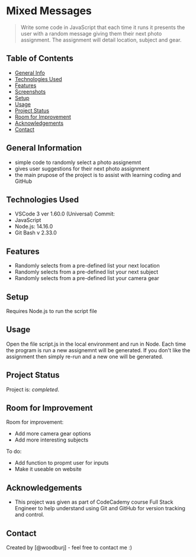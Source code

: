 # Mixed Messages
> Write some code in JavaScript that each time it runs it presents the user with a random message giving them their next photo assignment. The assignment will detail location, subject and gear.


## Table of Contents
* [General Info](#general-information)
* [Technologies Used](#technologies-used)
* [Features](#features)
* [Screenshots](#screenshots)
* [Setup](#setup)
* [Usage](#usage)
* [Project Status](#project-status)
* [Room for Improvement](#room-for-improvement)
* [Acknowledgements](#acknowledgements)
* [Contact](#contact)


## General Information
- simple code to randomly select a photo assignemnt
- gives user suggestions for their next photo assignment
- the main prupose of the project is to assist with learning coding and GitHub


## Technologies Used
- VSCode 3 ver 1.60.0 (Universal) Commit: 
- JavaScript
- Node.js: 14.16.0
- Git Bash v 2.33.0


## Features
- Randomly selects from a pre-defined list your next location
- Randomly selects from a pre-defined list your next subject
- Randomly selects from a pre-defined list your camera gear



## Setup
Requires Node.js to run the script file


## Usage
Open the file script.js in the local environment and run in Node. Each time the program is run a new assignemnt will be generated. If you don't like the assignment then simply re-run and a new one will be generated.



## Project Status
Project is: _completed_. 


## Room for Improvement

Room for improvement:
- Add more camera gear options
- Add more interesting subjects

To do:
- Add function to propmt user for inputs
- Make it useable on website


## Acknowledgements
- This project was given as part of CodeCademy course Full Stack Engineer to help understand using Git and GitHub for version tracking and control.


## Contact
Created by [@woodburj] - feel free to contact me :)

